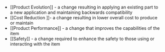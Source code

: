
-   [[Product Evolution]] - a change resulting in applying an existing part to a new application and maintaining backwards compatibility
-   [[Cost Reduction ]]- a change resulting in lower overall cost to produce or maintain
-   [[Product Performance]] - a change that improves the capabilities of the item
-   [[Safety]] - a change required to enhance the safety to those using or interacting with the item